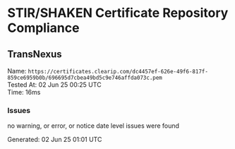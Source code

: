 # STIR/SHAKEN Certificate Repository Compliance

## TransNexus

Name: `https://certificates.clearip.com/dc4457ef-626e-49f6-817f-859ce6959b0b/696695d7cbea49bd5c9e746affda073c.pem`\
Tested At: 02 Jun 25 00:25 UTC\
Time: 16ms

### Issues

no warning, or error, or notice date level issues were found

Generated: 02 Jun 25 01:01 UTC